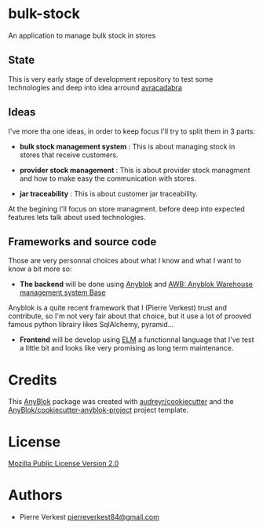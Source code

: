 # bulk-stock

An application to manage bulk stock in stores


## State

This is very early stage of development repository to test
some technologies and deep into idea arround
[avracadabra](https://www.avracadabra.fr/)

## Ideas

I've more tha one ideas, in order to keep focus
I'll try to split them in 3 parts:

* **bulk stock management system**
  : This is about managing stock in stores that receive
  customers.

* **provider stock management**
  : This is about provider stock managment and how to
  make easy the communication with stores.

* **jar traceability**
  : This is about customer jar traceability.

At the begining I'll focus on store managment. before deep into
expected features lets talk about used technologies.

## Frameworks and source code

Those are very personnal choices about what I know and what
I want to know a bit more so:

* **The backend** will be done using [Anyblok](https://github.com/AnyBlok/AnyBlok)
and [AWB: Anyblok Warehouse management system Base](https://github.com/AnyBlok/anyblok_wms_base)

Anyblok is a quite recent framework that I (Pierre Verkest) trust and contribute, so I'm not
very fair about that choice, but it use a lot of prooved famous python librairy likes
SqlAlchemy, pyramid...

* **Frontend** will be develop using [ELM](https://elm-lang.org/) a functionnal language
that I've test a little bit and looks like very promising as long term maintenance.


# Credits

This [AnyBlok][anyblok] package was created with
[audreyr/cookiecutter][cookiecutter] and the
[AnyBlok/cookiecutter-anyblok-project][cookiecutter-anyblok] project template.


# License

[Mozilla Public License Version 2.0](http://mozilla.org/MPL/2.0/)


# Authors

* Pierre Verkest <pierreverkest84@gmail.com>


[anyblok]: https://github.com/AnyBlok/AnyBlok

[cookiecutter-anyblok]: https://github.com/Anyblok/cookiecutter-anyblok-project
[cookiecutter]: https://github.com/audreyr/cookiecutter
